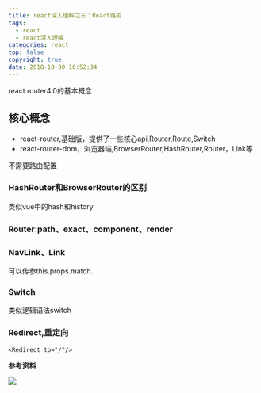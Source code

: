 ```yaml
---
title: react深入理解之五：React路由
tags:
  - react
  - react深入理解
categories: react
top: false
copyright: true
date: 2018-10-30 10:52:34
---
```

react router4.0的基本概念
<!--more-->
## 核心概念

* react-router,基础版，提供了一些核心api,Router,Route,Switch
* react-router-dom，浏览器端,BrowserRouter,HashRouter,Router，Link等

不需要路由配置

### HashRouter和BrowserRouter的区别
类似vue中的hash和history
### Router:path、exact、component、render

### NavLink、Link
可以传参this.props.match.
### Switch
类似逻辑语法switch
### Redirect,重定向
`<Redirect to="/"/>`

**参考资料**
[]()

![](http://oankigr4l.bkt.clouddn.com/wexin.png)